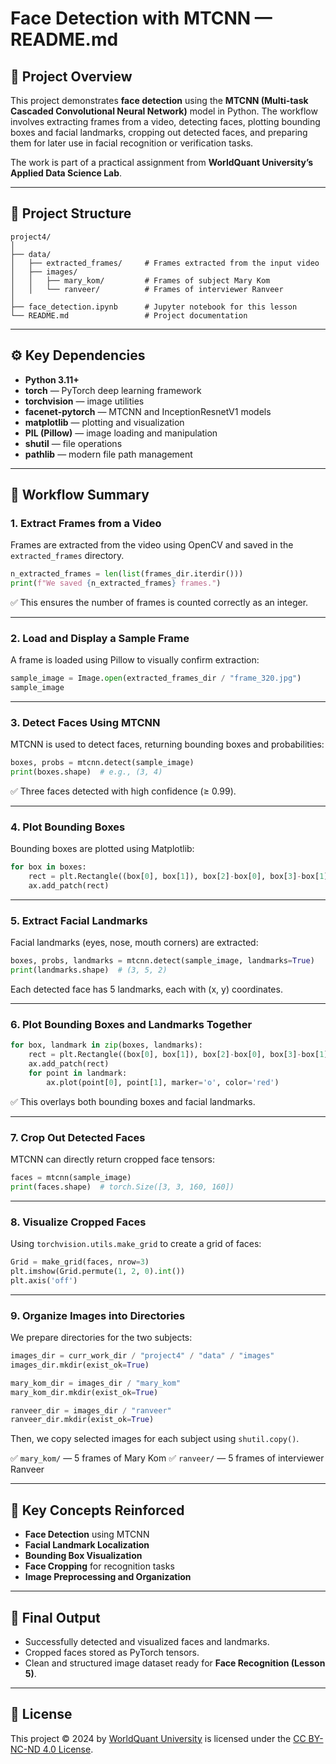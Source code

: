 # Face Detection with MTCNN — README.md

## 🧠 Project Overview

This project demonstrates **face detection** using the **MTCNN (Multi-task Cascaded Convolutional Neural Network)** model in Python. The workflow involves extracting frames from a video, detecting faces, plotting bounding boxes and facial landmarks, cropping out detected faces, and preparing them for later use in facial recognition or verification tasks.

The work is part of a practical assignment from **WorldQuant University’s Applied Data Science Lab**.

---

## 📁 Project Structure

```
project4/
│
├── data/
│   ├── extracted_frames/     # Frames extracted from the input video
│   ├── images/
│   │   ├── mary_kom/         # Frames of subject Mary Kom
│   │   └── ranveer/          # Frames of interviewer Ranveer
│
├── face_detection.ipynb      # Jupyter notebook for this lesson
└── README.md                 # Project documentation
```

---

## ⚙️ Key Dependencies

* **Python 3.11+**
* **torch** — PyTorch deep learning framework
* **torchvision** — image utilities
* **facenet-pytorch** — MTCNN and InceptionResnetV1 models
* **matplotlib** — plotting and visualization
* **PIL (Pillow)** — image loading and manipulation
* **shutil** — file operations
* **pathlib** — modern file path management

---

## 🚀 Workflow Summary

### 1. Extract Frames from a Video

Frames are extracted from the video using OpenCV and saved in the `extracted_frames` directory.

```python
n_extracted_frames = len(list(frames_dir.iterdir()))
print(f"We saved {n_extracted_frames} frames.")
```

✅ This ensures the number of frames is counted correctly as an integer.

---

### 2. Load and Display a Sample Frame

A frame is loaded using Pillow to visually confirm extraction:

```python
sample_image = Image.open(extracted_frames_dir / "frame_320.jpg")
sample_image
```

---

### 3. Detect Faces Using MTCNN

MTCNN is used to detect faces, returning bounding boxes and probabilities:

```python
boxes, probs = mtcnn.detect(sample_image)
print(boxes.shape)  # e.g., (3, 4)
```

✅ Three faces detected with high confidence (≥ 0.99).

---

### 4. Plot Bounding Boxes

Bounding boxes are plotted using Matplotlib:

```python
for box in boxes:
    rect = plt.Rectangle((box[0], box[1]), box[2]-box[0], box[3]-box[1], fill=False, color='blue')
    ax.add_patch(rect)
```

---

### 5. Extract Facial Landmarks

Facial landmarks (eyes, nose, mouth corners) are extracted:

```python
boxes, probs, landmarks = mtcnn.detect(sample_image, landmarks=True)
print(landmarks.shape)  # (3, 5, 2)
```

Each detected face has 5 landmarks, each with (x, y) coordinates.

---

### 6. Plot Bounding Boxes and Landmarks Together

```python
for box, landmark in zip(boxes, landmarks):
    rect = plt.Rectangle((box[0], box[1]), box[2]-box[0], box[3]-box[1], fill=False, color='blue')
    ax.add_patch(rect)
    for point in landmark:
        ax.plot(point[0], point[1], marker='o', color='red')
```

✅ This overlays both bounding boxes and facial landmarks.

---

### 7. Crop Out Detected Faces

MTCNN can directly return cropped face tensors:

```python
faces = mtcnn(sample_image)
print(faces.shape)  # torch.Size([3, 3, 160, 160])
```

---

### 8. Visualize Cropped Faces

Using `torchvision.utils.make_grid` to create a grid of faces:

```python
Grid = make_grid(faces, nrow=3)
plt.imshow(Grid.permute(1, 2, 0).int())
plt.axis('off')
```

---

### 9. Organize Images into Directories

We prepare directories for the two subjects:

```python
images_dir = curr_work_dir / "project4" / "data" / "images"
images_dir.mkdir(exist_ok=True)

mary_kom_dir = images_dir / "mary_kom"
mary_kom_dir.mkdir(exist_ok=True)

ranveer_dir = images_dir / "ranveer"
ranveer_dir.mkdir(exist_ok=True)
```

Then, we copy selected images for each subject using `shutil.copy()`.

✅ `mary_kom/` — 5 frames of Mary Kom
✅ `ranveer/` — 5 frames of interviewer Ranveer

---

## 🧩 Key Concepts Reinforced

* **Face Detection** using MTCNN
* **Facial Landmark Localization**
* **Bounding Box Visualization**
* **Face Cropping** for recognition tasks
* **Image Preprocessing and Organization**

---

## 🏁 Final Output

* Successfully detected and visualized faces and landmarks.
* Cropped faces stored as PyTorch tensors.
* Clean and structured image dataset ready for **Face Recognition (Lesson 5)**.

---

## 📜 License

This project © 2024 by [WorldQuant University](https://www.wqu.edu/) is licensed under the [CC BY-NC-ND 4.0 License](https://creativecommons.org/licenses/by-nc-nd/4.0/).
